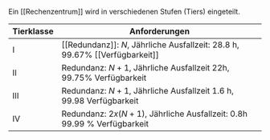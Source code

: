 Ein [[Rechenzentrum]] wird in verschiedenen Stufen (Tiers) eingeteilt.


| Tierklasse     | Anforderungen                                                                   |
| -------------- | ------------------------------------------------------------------------------- |
| $\mathrm{I}$   | [[Redundanz]]: $N$, Jährliche Ausfallzeit: $28.8$ h, $99.67$% [[Verfügbarkeit]] |
| $\mathrm{II}$  | Redundanz: $N+1$, Jährliche Ausfallzeit $22$h, $99.75$% Verfügbarkeit           |
| $\mathrm{III}$ | Redundanz: $N+1$, Jährliche Ausfallzeit $1.6$ h, $99.98$ Verfügbarkeit          |
| $\mathrm{IV}$  | Redundanz: $2x(N+1)$, Jährliche Ausfallzeit: $0.8$h $99.99$ % Verfügbarkeit     |
